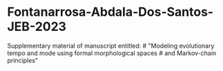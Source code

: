 # Fontanarrosa-Abdala-Dos-Santos-JEB-2023
Supplementary material of manuscript entitled:  # "Modeling evolutionary tempo and mode using formal morphological spaces  # and Markov-chain principles" 
